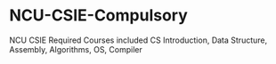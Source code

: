 # NCU-CSIE-Compulsory
NCU CSIE Required Courses included CS Introduction, Data Structure, Assembly, Algorithms, OS, Compiler
